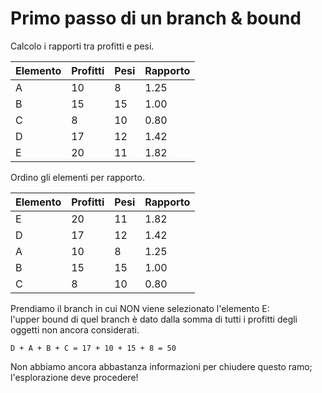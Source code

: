 # Primo passo di un branch & bound

Calcolo i rapporti tra profitti e pesi.

| Elemento | Profitti | Pesi | Rapporto |
|----------|----------|------|----------|
| A | 10 | 8 | 1.25 |
| B | 15 | 15 | 1.00 |
| C | 8 | 10 | 0.80 |
| D | 17 | 12 | 1.42 |
| E | 20 | 11 | 1.82 |

Ordino gli elementi per rapporto.

| Elemento | Profitti | Pesi | Rapporto |
|----------|----------|------|----------|
| E | 20 | 11 | 1.82 |
| D | 17 | 12 | 1.42 |
| A | 10 | 8 | 1.25 |
| B | 15 | 15 | 1.00 |
| C | 8 | 10 | 0.80 |

Prendiamo il branch in cui NON viene selezionato l'elemento E:  
l'upper bound di quel branch è dato dalla somma di tutti i profitti degli oggetti non ancora considerati.

```
D + A + B + C = 17 + 10 + 15 + 8 = 50
```

Non abbiamo ancora abbastanza informazioni per chiudere questo ramo; l'esplorazione deve procedere!
